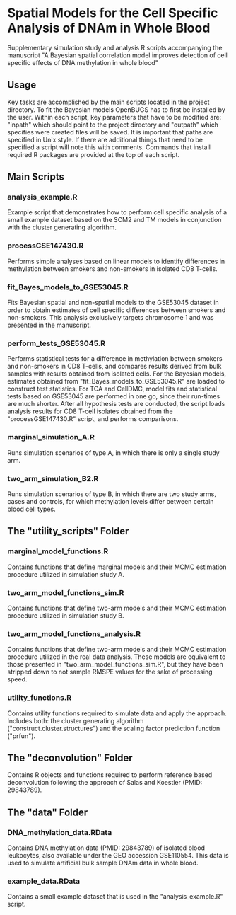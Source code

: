 
# Spatial Models for the Cell Specific Analysis of DNAm in Whole Blood

Supplementary simulation study and analysis R scripts accompanying the manuscript "A Bayesian spatial correlation model improves detection of cell specific effects of DNA methylation in whole blood"

## Usage
Key tasks are accomplished by the main scripts located in the project directory. To fit the Bayesian models OpenBUGS has to first be installed by the user. Within each script, key parameters that have to be modified are: "inpath" which should point to the project directory and "outpath" which specifies were created files will be saved. It is important that paths are specified in Unix style. If there are additional things that need to be specified a script will note this with comments. Commands that install required R packages are provided at the top of each script.

## Main Scripts

### analysis_example.R
Example script that demonstrates how to perform cell specific analysis of a small example dataset based on the SCM2 and TM models in conjunction with the cluster generating algorithm.

### processGSE147430.R
Performs simple analyses based on linear models to identify differences in methylation between smokers and non-smokers in isolated CD8 T-cells.

### fit_Bayes_models_to_GSE53045.R
Fits Bayesian spatial and non-spatial models to the GSE53045 dataset in order to obtain estimates of cell specific differences between smokers and non-smokers. This analysis exclusively targets chromosome 1 and was presented in the manuscript.

### perform_tests_GSE53045.R
Performs statistical tests for a difference in methylation between smokers and non-smokers in CD8 T-cells, and compares results derived from bulk samples with results obtained from isolated cells. For the Bayesian models, estimates obtained from "fit_Bayes_models_to_GSE53045.R" are loaded to construct test statistics. For TCA and CellDMC, model fits and statistical tests based on GSE53045 are performed in one go, since their run-times are much shorter. After all hypothesis tests are conducted, the script loads analysis results for CD8 T-cell isolates obtained from the "processGSE147430.R" script, and performs comparisons. 

### marginal_simulation_A.R
Runs simulation scenarios of type A, in which there is only a single study arm.

### two_arm_simulation_B2.R
Runs simulation scenarios of type B, in which there are two study arms, cases and controls, for which methylation levels differ between certain blood cell types.

## The "utility_scripts" Folder

### marginal_model_functions.R
Contains functions that define marginal models and their MCMC estimation procedure utilized in simulation study A.

### two_arm_model_functions_sim.R
Contains functions that define two-arm models and their MCMC estimation procedure utilized in simulation study B.

### two_arm_model_functions_analysis.R
Contains functions that define two-arm models and their MCMC estimation procedure utilized in the real data analysis. These models are equivalent to those presented in "two_arm_model_functions_sim.R", but they have been stripped down to not sample RMSPE values for the sake of processing speed.

### utility_functions.R
Contains utility functions required to simulate data and apply the approach. Includes both: the cluster generating algorithm ("construct.cluster.structures") and the scaling factor prediction function ("prfun").

## The "deconvolution" Folder
Contains R objects and functions required to perform reference based deconvolution following the approach of Salas and Koestler (PMID: 29843789).

## The "data" Folder

### DNA_methylation_data.RData
Contains DNA methylation data (PMID: 29843789) of isolated blood leukocytes, also available under the GEO accession GSE110554. This data is used to simulate artificial bulk sample DNAm data in whole blood.

### example_data.RData
Contains a small example dataset that is used in the "analysis_example.R" script.